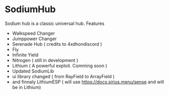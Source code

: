 # SodiumHub
Sodium hub is a classic universal hub.
Features
- Walkspeed Changer
- Jumppower Changer
- Serenade Hub ( credits to 4xdhondiscord )
- Fly
- Infinite Yield
- Nitrogen ( still in development )
- Lithium ( A powerful exploit. Comming soon )
- Updated SodiumLib
- ui library changed ( from RayField to ArrayField )
- and finnaly LithiumESP ( will use https://docs.sirius.menu/sense and will be in Lithium)
